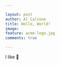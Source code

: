 ```yaml
---

layout: post
author: Al Calzone
title: Hello, World!
image:
feature: acme-logo.jpg
comments: true

---
```


I like 🍕